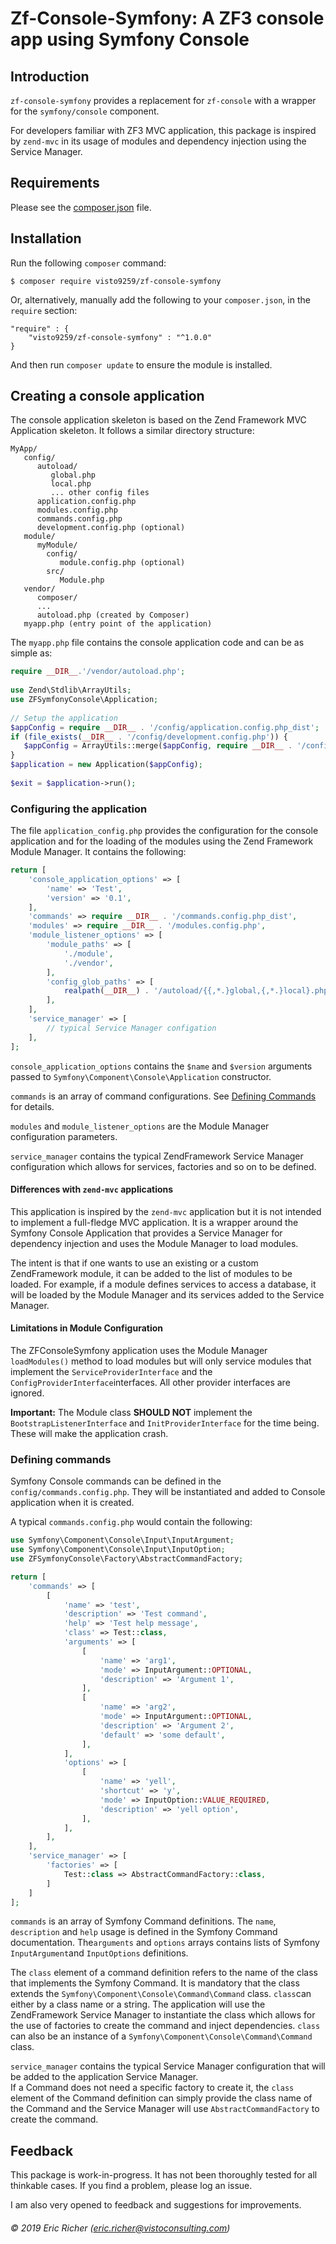 # Zf-Console-Symfony: A ZF3 console app using Symfony Console

## Introduction

`zf-console-symfony` provides a replacement for `zf-console` with a wrapper for the `symfony/console` component.

For developers familiar with ZF3 MVC application, this package is inspired by `zend-mvc` in its usage of modules and dependency injection using the Service Manager.

## Requirements

Please see the [composer.json](composer.json) file.

## Installation

Run the following `composer` command:

    $ composer require visto9259/zf-console-symfony
    
Or, alternatively, manually add the following to your `composer.json`, in the `require` section:

    "require" : {
        "visto9259/zf-console-symfony" : "^1.0.0"
    }

And then run `composer update` to ensure the module is installed.

## Creating a console application

The console application skeleton is based on the Zend Framework MVC Application skeleton.  It follows a similar directory structure:

    MyApp/
       config/
          autoload/
             global.php
             local.php
             ... other config files
          application.config.php
          modules.config.php
          commands.config.php
          development.config.php (optional)
       module/
          myModule/
            config/
               module.config.php (optional)
            src/
               Module.php
       vendor/
          composer/
          ...
          autoload.php (created by Composer)
       myapp.php (entry point of the application)
       
The `myapp.php` file contains the console application code and can be as simple as:
```php
require __DIR__.'/vendor/autoload.php';
     
use Zend\Stdlib\ArrayUtils;
use ZFSymfonyConsole\Application;
     
// Setup the application
$appConfig = require __DIR__ . '/config/application.config.php_dist';
if (file_exists(__DIR__ . '/config/development.config.php')) {
   $appConfig = ArrayUtils::merge($appConfig, require __DIR__ . '/config/development.config.php');
}
$application = new Application($appConfig);
     
$exit = $application->run();
```
### Configuring the application

The file `application_config.php` provides the configuration for the console application and for the loading of the modules using the Zend Framework Module Manager.  It contains the following:

```php
return [
    'console_application_options' => [
        'name' => 'Test',
        'version' => '0.1',
    ],
    'commands' => require __DIR__ . '/commands.config.php_dist',
    'modules' => require __DIR__ . '/modules.config.php',
    'module_listener_options' => [
        'module_paths' => [
            './module',
            './vendor',
        ],
        'config_glob_paths' => [
            realpath(__DIR__) . '/autoload/{{,*.}global,{,*.}local}.php',
        ],
    ],
    'service_manager' => [
        // typical Service Manager configation
    ],   
];
```
`console_application_options` contains the `$name` and `$version` arguments passed to `Symfony\Component\Console\Application` constructor.

`commands` is an array of command configurations.  See [Defining Commands](#DefiningCommands) for details.

`modules` and `module_listener_options` are the Module Manager configuration parameters.  

`service_manager` contains the typical ZendFramework Service Manager configuration which allows for services, factories and so on to be defined.
 
 #### Differences with `zend-mvc` applications
 
 This application is inspired by the `zend-mvc` application but it is not intended to implement a full-fledge MVC application.
 It is a wrapper around the Symfony Console Application that provides a Service Manager for dependency injection and uses the Module Manager to load modules.
 
 The intent is that if one wants to use an existing or a custom ZendFramework module, it can be added to the list of modules to be loaded.
 For example, if a module defines services to access a database, it will be loaded by the Module Manager and its services added to the Service Manager.
 

 
 #### Limitations in Module Configuration
 The ZFConsoleSymfony application uses the Module Manager `loadModules()` method to load modules but will only service modules that implement the `ServiceProviderInterface` and the `ConfigProviderInterface`interfaces.  All other provider interfaces are ignored.
 
 **Important:** The Module class **SHOULD NOT** implement the `BootstrapListenerInterface` and `InitProviderInterface` for the time being.  These will make the application crash.

### <a name="DefiningCommands"></a>Defining commands

Symfony Console commands can be defined in the `config/commands.config.php`.  They will be instantiated and added to Console application when it is created.

A typical `commands.config.php` would contain the following:

```php
use Symfony\Component\Console\Input\InputArgument;
use Symfony\Component\Console\Input\InputOption;
use ZFSymfonyConsole\Factory\AbstractCommandFactory;

return [
    'commands' => [
        [
            'name' => 'test',
            'description' => 'Test command',
            'help' => 'Test help message',
            'class' => Test::class,
            'arguments' => [
                [
                    'name' => 'arg1',
                    'mode' => InputArgument::OPTIONAL,
                    'description' => 'Argument 1',
                ],
                [
                    'name' => 'arg2',
                    'mode' => InputArgument::OPTIONAL,
                    'description' => 'Argument 2',
                    'default' => 'some default',
                ],
            ],
            'options' => [
                [
                    'name' => 'yell',
                    'shortcut' => 'y',
                    'mode' => InputOption::VALUE_REQUIRED,
                    'description' => 'yell option',
                ],
            ],
        ],
    ],
    'service_manager' => [
        'factories' => [
            Test::class => AbstractCommandFactory::class,
        ]
    ]
];
```

`commands` is an array of Symfony Command definitions.  The `name`, `description` and `help` usage is defined in the Symfony Command documentation.
The`arguments` and `options` arrays contains lists of Symfony `InputArgument`and `InputOptions` definitions.

The `class` element of a command definition refers to the name of the class that implements the Symfony Command.  It is mandatory that the class extends the `Symfony\Component\Console\Command\Command` class.
`class`can either by a class name or a string.  The application will use the ZendFramework Service Manager to instantiate the class which allows for the use of factories to create the command and inject dependencies.
`class` can also be an instance of a `Symfony\Component\Console\Command\Command` class.

`service_manager` contains the typical Service Manager configuration that will be added to the application Service Manager.  
If a Command does not need a specific factory to create it, the `class` element of the Command definition can simply provide the class name of the Command and the Service Manager will use `AbstractCommandFactory` to create the command. 

## Feedback

This package is work-in-progress.  It has not been thoroughly tested for all thinkable cases.  If you find a problem, please log an issue.

I am also very opened to feedback and suggestions for improvements.

###### &copy; 2019 Eric Richer (eric.richer@vistoconsulting.com)